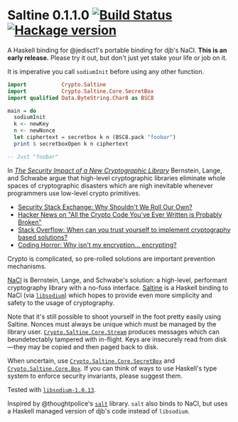 # Saltine 0.1.1.0 [![Build Status](https://travis-ci.org/tel/saltine.png?branch=master)](https://travis-ci.org/tel/saltine)[![Hackage version](https://img.shields.io/hackage/v/saltine.svg?colorB=4FB900)](https://hackage.haskell.org/package/saltine)

A Haskell binding for @jedisct1's portable binding for djb's
NaCl. **This is an early release.** Please try it out, but don't just
yet stake your life or job on it.

It is imperative you call `sodiumInit` before using any other function.

``` haskell
import           Crypto.Saltine
import           Crypto.Saltine.Core.SecretBox
import qualified Data.ByteString.Char8 as BSC8

main = do
  sodiumInit
  k <- newKey
  n <- newNonce
  let ciphertext = secretbox k n (BSC8.pack "foobar")
  print $ secretboxOpen k n ciphertext

-- Just "foobar"
```

In
[*The Security Impact of a New Cryptographic Library*](http://cryptojedi.org/papers/coolnacl-20111201.pdf)
Bernstein, Lange, and Schwabe argue that high-level cryptographic
libraries eliminate whole spaces of cryptographic disasters which are
nigh inevitable whenever programmers use low-level crypto primitives.

* [Security Stack Exchange: Why Shouldn't We Roll Our Own?](http://security.stackexchange.com/questions/18197/why-shouldnt-we-roll-our-own)
* [Hacker News on "All the Crypto Code You've Ever Written is Probably Broken"](https://news.ycombinator.com/item?id=4779015)
* [Stack Overflow: When can you trust yourself to implement cryptography based solutions?](http://stackoverflow.com/questions/1914257/when-can-you-trust-yourself-to-implement-cryptography-based-solutions)
* [Coding Horror: Why isn't my encryption... encrypting?](http://www.codinghorror.com/blog/2009/05/why-isnt-my-encryption-encrypting.html)

Crypto is complicated, so pre-rolled solutions are important
prevention mechanisms.

[NaCl](http://nacl.cr.yp.to/) is Bernstein, Lange, and Schwabe's
solution: a high-level, performant cryptography library with a no-fuss
interface. [Saltine](http://github.com/tel/saltine) is a Haskell
binding to NaCl (via
[`libsodium`](https://github.com/jedisct1/libsodium)) which hopes to
provide even more simplicity and safety to the usage of cryptography.

Note that it's still possible to shoot yourself in the foot pretty
easily using Saltine. Nonces must always be unique which must be managed 
by the library user.
[`Crypto.Saltine.Core.Stream`](https://github.com/tel/saltine/blob/master/src/Crypto/Saltine/Core/Stream.hs)
produces messages which can beundetectably tampered with in-flight. 
Keys are insecurely read from disk—they may be copied and then paged 
back to disk.

When uncertain, use [`Crypto.Saltine.Core.SecretBox`](https://github.com/tel/saltine/blob/master/src/Crypto/Saltine/Core/SecretBox.hs) 
and [`Crypto.Saltine.Core.Box`](https://github.com/tel/saltine/blob/master/src/Crypto/Saltine/Core/Box.hs).
If you can think of ways to use Haskell's type system to enforce 
security invariants, please suggest them.

Tested with [`libsodium-1.0.13`](https://download.libsodium.org/libsodium/releases/).

Inspired by @thoughtpolice's
[`salt`](http://github.com/thoughtpolice/salt) library. `salt` also
binds to NaCl, but uses a Haskell managed version of djb's code
instead of `libsodium`.
